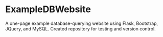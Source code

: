 # ExampleDBWebsite
 A one-page example database-querying website using Flask, Bootstrap, JQuery, and MySQL. Created repository for testing and version control.
